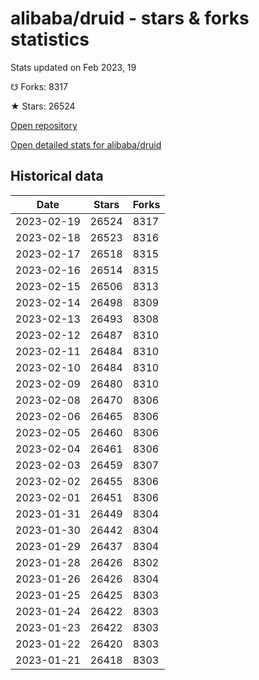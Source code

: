 # alibaba/druid - stars & forks statistics

Stats updated on Feb 2023, 19

☋ Forks: 8317

★ Stars: 26524

[Open repository](https://github.com/alibaba/druid)

[Open detailed stats for alibaba/druid](https://reviewgithub.com/rep/alibaba/druid)

## Historical data
| Date | Stars | Forks |
|------|-------|-------|
| 2023-02-19 | 26524 | 8317 | 
| 2023-02-18 | 26523 | 8316 | 
| 2023-02-17 | 26518 | 8315 | 
| 2023-02-16 | 26514 | 8315 | 
| 2023-02-15 | 26506 | 8313 | 
| 2023-02-14 | 26498 | 8309 | 
| 2023-02-13 | 26493 | 8308 | 
| 2023-02-12 | 26487 | 8310 | 
| 2023-02-11 | 26484 | 8310 | 
| 2023-02-10 | 26484 | 8310 | 
| 2023-02-09 | 26480 | 8310 | 
| 2023-02-08 | 26470 | 8306 | 
| 2023-02-06 | 26465 | 8306 | 
| 2023-02-05 | 26460 | 8306 | 
| 2023-02-04 | 26461 | 8306 | 
| 2023-02-03 | 26459 | 8307 | 
| 2023-02-02 | 26455 | 8306 | 
| 2023-02-01 | 26451 | 8306 | 
| 2023-01-31 | 26449 | 8304 | 
| 2023-01-30 | 26442 | 8304 | 
| 2023-01-29 | 26437 | 8304 | 
| 2023-01-28 | 26426 | 8302 | 
| 2023-01-26 | 26426 | 8304 | 
| 2023-01-25 | 26425 | 8303 | 
| 2023-01-24 | 26422 | 8303 | 
| 2023-01-23 | 26422 | 8303 | 
| 2023-01-22 | 26420 | 8303 | 
| 2023-01-21 | 26418 | 8303 | 

